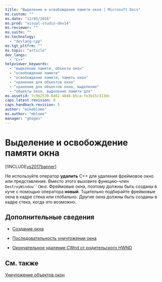 ```yaml
---
title: "Выделение и освобождение памяти окна | Microsoft Docs"
ms.custom: ""
ms.date: "12/05/2016"
ms.prod: "visual-studio-dev14"
ms.reviewer: ""
ms.suite: ""
ms.technology: 
  - "devlang-cpp"
ms.tgt_pltfrm: ""
ms.topic: "article"
dev_langs: 
  - "C++"
helpviewer_keywords: 
  - "выделение памяти, объекты окон"
  - "освобождение памяти"
  - "освобождение памяти, память окон"
  - "хранение для объектов окна"
  - "хранение для объектов окна, выделение"
  - "объекты окон, выделение памяти для"
ms.assetid: 7c962539-8461-4846-b5ca-fe3b15c313dc
caps.latest.revision: 9
caps.handback.revision: 5
author: "mikeblome"
ms.author: "mblome"
manager: "ghogen"
---
```

# Выделение и освобождение памяти окна
[!INCLUDE[vs2017banner](../assembler/inline/includes/vs2017banner.md)]

Не используйте оператор **удалить** C\+\+ для удаления фреймовое окно или представление.  Вместо этого вызовите функцию\-член `DestroyWindow``CWnd`.  Фреймовые окна, поэтому должны быть созданы в куче с помощью оператора **новый**.  Тщательно подбирайте фреймовые окна в кадре стека или глобально.  Другие окна должны быть созданы в кадре стека, когда это возможно.  
  
## Дополнительные сведения  
  
-   [Создание окна](../Topic/Creating%20Windows.md)  
  
-   [Последовательность уничтожении окна](../mfc/window-destruction-sequence.md)  
  
-   [Окончательное удаление CWnd от родительского HWND](../Topic/Detaching%20a%20CWnd%20from%20Its%20HWND.md)  
  
## См. также  
 [Уничтожение объектов окон](../mfc/destroying-window-objects.md)